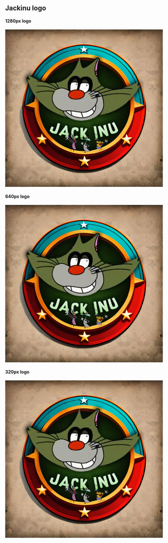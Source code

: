<h2> Jackinu logo </h2>

<h4>  1280px logo </h4>
<img src="https://github.com/JackinuToken/Logo/blob/main/1200px%201200px.jpg" width="628"/>

<h4>  640px logo </h4>
<img src="https://github.com/JackinuToken/Logo/blob/main/1200px%201200px.jpg" width="628"/>

<h4>  320px logo </h4>
<img src="https://github.com/JackinuToken/Logo/blob/main/1200px%201200px.jpg" width="628"/>
